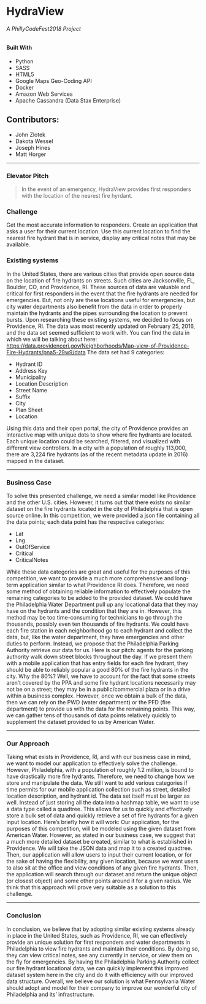 # **HydraView**

######  A PhillyCodeFest2018 Project

####  Built With
* Python  
* SASS
* HTML5
* Google Maps Geo-Coding API
* Docker
* Amazon Web Services
* Apache Cassandra (Data Stax Enterprise)


## Contributors:
* John Zlotek
* Dakota Wessel
* Joseph Hines
* Matt Horger

***

### Elevator Pitch
> In the event of an emergency, HydraView provides first responders with the location of the nearest fire hyrdant.

### Challenge

Get the most accurate information to responders. Create an application that asks a user for their current location. Use this current location to find the nearest fire hydrant that is in service, display any critical notes that may be available.

### Existing systems

In the United States, there are various cities that provide open source data on the location of fire hydrants on streets. Such cities are Jacksonville, FL, Boulder, CO, and Providence, RI. These sources of data are valuable and critical for first responders in the event that the fire hydrants are needed for emergencies. But, not only are these locations useful for emergencies, but city water departments also benefit from the data in order to properly maintain the hydrants and the pipes surrounding the location to prevent bursts. 
Upon researching these existing systems, we decided to focus on Providence, RI. The data was most recently updated on February 25, 2016, and the data set seemed sufficient to work with. You can find the data in which we will be talking about here: https://data.providenceri.gov/Neighborhoods/Map-view-of-Providence-Fire-Hydrants/pna5-29w9/data
The data set had 9 categories:

* Hydrant ID
* Address Key
* Municipality
* Location Description
* Street Name
* Suffix
* City
* Plan Sheet
* Location

Using this data and their open portal, the city of Providence provides an interactive map with unique dots to show where fire hydrants are located. Each unique location could be searched, filtered, and visualized with different view controllers. In a city with a population of roughly 113,000, there are 3,224 fire hydrants (as of the recent metadata update in 2016) mapped in the dataset. 

***

### Business Case

To solve this presented challenge, we need a similar model like Providence and the other U.S. cities. However, it turns out that there exists no similar dataset on the fire hydrants located in the city of Philadelphia that is open source online. In this competition, we were provided a json file containing all the data points; each data point has the respective categories:
* Lat
* Lng
* OutOfService
* Critical
* CriticalNotes

While these data categories are great and useful for the purposes of this competition, we want to provide a much more comprehensive and long-term application similar to what Providence RI does. Therefore, we need some method of obtaining reliable information to effectively populate the remaining categories to be added to the provided dataset. We could have the Philadelphia Water Department pull up any locational data that they may have on the hydrants and the condition that they are in. However, this method may be too time-consuming for technicians to go through the thousands, possibly even ten thousands of fire hydrants. We could have each fire station in each neighborhood go to each hydrant and collect the data, but, like the water department, they have emergencies and other duties to perform.
Instead, we propose that the Philadelphia Parking Authority retrieve our data for us. Here is our pitch: agents for the parking authority walk down street blocks throughout the day. If we present them with a mobile application that has entry fields for each fire hydrant, they should be able to reliably popular a good 80% of the fire hydrants in the city.  Why the 80%? Well, we have to account for the fact that some streets aren’t covered by the PPA and some fire hydrant locations necessarily may not be on a street; they may be in a public/commercial plaza or in a drive within a business complex. However, once we obtain a bulk of the data, then we can rely on the PWD (water department) or the PFD (fire department) to provide us with the data for the remaining points. This way, we can gather tens of thousands of data points relatively quickly to supplement the dataset provided to us by American Water.


***

### Our Approach

Taking what exists in Providence, RI, and with our business case in mind, we want to model our application to effectively solve the challenge. However, Philadelphia, with a population of roughly 1.2 million, is bound to have drastically more fire hydrants. Therefore, we need to change how we store and manipulate the data. We still want to add various categories if time permits for our mobile application collection such as street, detailed location description, and hydrant id.
The data set itself must be larger as well. Instead of just storing all the data into a hashmap table, we want to use a data type called a quadtree. This allows for us to quickly and effectively store a bulk set of data and quickly retrieve a set of fire hydrants for a given input location. Here’s briefly how it will work:
Our application, for the purposes of this competition, will be modeled using the given dataset from American Water. However, as stated in our business case, we suggest that a much more detailed dataset be created, similar to what is established in Providence. We will take the JSON data and map it to a created quadtree. Then, our application will allow users to input their current location, or for the sake of having the flexibility, any given location, because we want users to also sit at the office and view conditions of any given fire hydrants. Then, the application will search through our dataset and return the unique object (or closest object) and some other points around it for a given radius. We think that this approach will prove very suitable as a solution to this challenge.

***

### Conclusion

In conclusion, we believe that by adopting similar existing systems already in place in the United States, such as Providence, RI, we can effectively provide an unique solution for first responders and water departments in Philadelphia to view fire hydrants and maintain their conditions. By doing so, they can view critical notes, see any currently in service, or view them on the fly for emergencies. By having the Philadelphia Parking Authority collect our fire hydrant locational data, we can quickly implement this improved dataset system here in the city and do it with efficiency with our improved data structure. Overall, we believe our solution is what Pennsylvania Water should adopt and model for their company to improve our wonderful city of Philadelphia and its’ infrastructure.